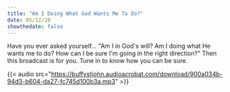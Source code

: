 ```yaml
---
title: "Am I Doing What God Wants Me To Do?"
date: 05/12/20
showthedate: false
---
```


Have you ever asked yourself... "Am I in God's will? Am I doing what He wants me to do? How can I be sure I'm going in the right direction?" Then this broadcast is for you. Tune in to know how you can be sure.
<!--more-->
{{< audio src="https://buffystjohn.audioacrobat.com/download/900a034b-94d3-b604-da27-fc745d100b3a.mp3" >}}